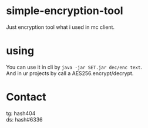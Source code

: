 # simple-encryption-tool
Just encryption tool what i used in mc client.

# using
You can use it in cli by `java -jar SET.jar dec/enc text`.\
And in ur projects by call a AES256.encrypt/decrypt.

# Contact
tg: hash404\
ds: hash#6336
